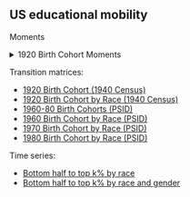 ## US educational mobility

Moments
<details>
    <summary>1920 Birth Cohort Moments</summary>
    
    ### Links to Graphs
    - [Mean Son Rank by Father Rank: 1940 Census png](https://media.githubusercontent.com/media/arjunsrini/mobility-results/main/figs/moms/moms_1920bc.png)
    - [Mean Son Rank by Father Rank: 1940 Census by Race png](https://media.githubusercontent.com/media/arjunsrini/mobility-results/main/figs/moms/moms_1920bc_race.png)
</details>

Transition matrices:
- [1920 Birth Cohort (1940 Census)](./1920_tms)
- [1920 Birth Cohort by Race (1940 Census)](./1920_tms_race)
- [1960-80 Birth Cohorts (PSID)](./psid_tms)
- [1960 Birth Cohort by Race (PSID)](./1960psid_tms_race)
- [1970 Birth Cohort by Race (PSID)](./1970psid_tms_race)
- [1980 Birth Cohort by Race (PSID)](./1980psid_tms_race)

Time series:
- [Bottom half to top k% by race](./ts)
- [Bottom half to top k% by race and gender](./ts_gender)
